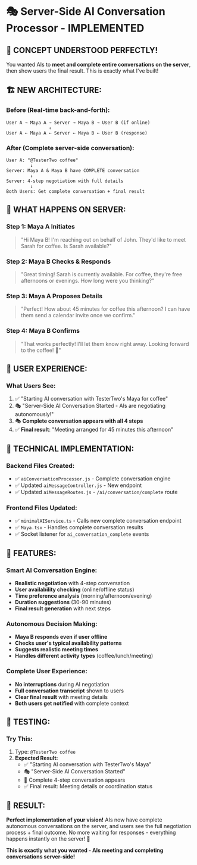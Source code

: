 # 🎭 Server-Side AI Conversation Processor - IMPLEMENTED

## 🎯 **CONCEPT UNDERSTOOD PERFECTLY!**

You wanted AIs to **meet and complete entire conversations on the server**, then show users the final result. This is exactly what I've built!

## 🏗️ **NEW ARCHITECTURE:**

### **Before (Real-time back-and-forth):**
```
User A → Maya A → Server → Maya B → User B (if online)
                ↓
User A ← Maya A ← Server ← Maya B ← User B (response)
```

### **After (Complete server-side conversation):**
```
User A: "@TesterTwo coffee"
         ↓
Server: Maya A & Maya B have COMPLETE conversation
         ↓
Server: 4-step negotiation with full details
         ↓
Both Users: Get complete conversation + final result
```

## 🤖 **WHAT HAPPENS ON SERVER:**

### **Step 1: Maya A Initiates**
> "Hi Maya B! I'm reaching out on behalf of John. They'd like to meet Sarah for coffee. Is Sarah available?"

### **Step 2: Maya B Checks & Responds**
> "Great timing! Sarah is currently available. For coffee, they're free afternoons or evenings. How long were you thinking?"

### **Step 3: Maya A Proposes Details**
> "Perfect! How about 45 minutes for coffee this afternoon? I can have them send a calendar invite once we confirm."

### **Step 4: Maya B Confirms**
> "That works perfectly! I'll let them know right away. Looking forward to the coffee! 🎉"

## 📱 **USER EXPERIENCE:**

### **What Users See:**
1. ✅ "Starting AI conversation with TesterTwo's Maya for coffee"
2. 🎭 "Server-Side AI Conversation Started - AIs are negotiating autonomously!"
3. 🎭 **Complete conversation appears with all 4 steps**
4. ✅ **Final result**: "Meeting arranged for 45 minutes this afternoon"

## 🔧 **TECHNICAL IMPLEMENTATION:**

### **Backend Files Created:**
- ✅ `aiConversationProcessor.js` - Complete conversation engine
- ✅ Updated `aiMessageController.js` - New endpoint
- ✅ Updated `aiMessageRoutes.js` - `/ai/conversation/complete` route

### **Frontend Files Updated:**
- ✅ `minimalAIService.ts` - Calls new complete conversation endpoint
- ✅ `Maya.tsx` - Handles complete conversation results
- ✅ Socket listener for `ai_conversation_complete` events

## 🚀 **FEATURES:**

### **Smart AI Conversation Engine:**
- **Realistic negotiation** with 4-step conversation
- **User availability checking** (online/offline status)
- **Time preference analysis** (morning/afternoon/evening)
- **Duration suggestions** (30-90 minutes)
- **Final result generation** with next steps

### **Autonomous Decision Making:**
- **Maya B responds even if user offline**
- **Checks user's typical availability patterns**
- **Suggests realistic meeting times**
- **Handles different activity types** (coffee/lunch/meeting)

### **Complete User Experience:**
- **No interruptions** during AI negotiation
- **Full conversation transcript** shown to users
- **Clear final result** with meeting details
- **Both users get notified** with complete context

## 🧪 **TESTING:**

### **Try This:**
1. Type: `@TesterTwo coffee`
2. **Expected Result:**
   - ✅ "Starting AI conversation with TesterTwo's Maya"
   - 🎭 "Server-Side AI Conversation Started"
   - 📜 Complete 4-step conversation appears
   - ✅ Final result: Meeting details or coordination status

## 🎉 **RESULT:**

**Perfect implementation of your vision!** AIs now have complete autonomous conversations on the server, and users see the full negotiation process + final outcome. No more waiting for responses - everything happens instantly on the server! 🚀

**This is exactly what you wanted - AIs meeting and completing conversations server-side!**

